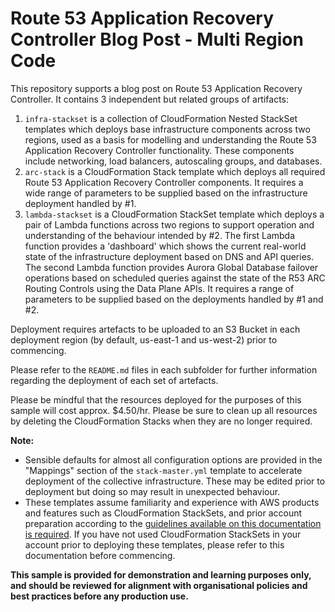 # Route 53 Application Recovery Controller Blog Post - Multi Region Code

This repository supports a blog post on Route 53 Application Recovery Controller. It contains 3 independent but related groups of artifacts:
1. `infra-stackset` is a collection of CloudFormation Nested StackSet templates which deploys base infrastructure components across two regions, used as a basis for modelling and understanding the Route 53 Application Recovery Controller functionality. These components include networking, load balancers, autoscaling groups, and databases.
1. `arc-stack` is a CloudFormation Stack template which deploys all required Route 53 Application Recovery Controller components. It requires a wide range of parameters to be supplied based on the infrastructure deployment handled by #1.
1. `lambda-stackset` is a CloudFormation StackSet template which deploys a pair of Lambda functions across two regions to support operation and understanding of the behaviour intended by #2. The first Lambda function provides a 'dashboard' which shows the current real-world state of the infrastructure deployment based on DNS and API queries. The second Lambda function provides Aurora Global Database failover operations based on scheduled queries against the state of the R53 ARC Routing Controls using the Data Plane APIs. It requires a range of parameters to be supplied based on the deployments handled by #1 and #2.

Deployment requires artefacts to be uploaded to an S3 Bucket in each deployment region (by default, us-east-1 and us-west-2) prior to commencing.

Please refer to the `README.md` files in each subfolder for further information regarding the deployment of each set of artefacts.

Please be mindful that the resources deployed for the purposes of this sample will cost approx. $4.50/hr. Please be sure to clean up all resources by deleting the CloudFormation Stacks when they are no longer required.

**Note:**
* Sensible defaults for almost all configuration options are provided in the "Mappings" section of the `stack-master.yml` template to accelerate deployment of the collective infrastructure. These may be edited prior to deployment but doing so may result in unexpected behaviour.
* These templates assume familiarity and experience with AWS products and features such as CloudFormation StackSets, and prior account preparation according to the [guidelines available on this documentation is required](https://docs.aws.amazon.com/AWSCloudFormation/latest/UserGuide/stacksets-prereqs-self-managed.html). If you have not used CloudFormation StackSets in your account prior to deploying these templates, please refer to this documentation before commencing.

**This sample is provided for demonstration and learning purposes only, and should be reviewed for alignment with organisational policies and best practices before any production use.**
